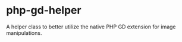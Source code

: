 # php-gd-helper
A helper class to better utilize the native PHP GD extension for image manipulations.
